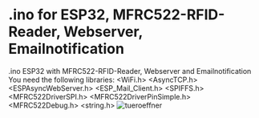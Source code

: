 # .ino for ESP32, MFRC522-RFID-Reader, Webserver, Emailnotification
.ino ESP32 with MFRC522-RFID-Reader, Webserver and Emailnotification
 You need the following libraries:
<WiFi.h>
<AsyncTCP.h>
<ESPAsyncWebServer.h>
<ESP_Mail_Client.h>
<SPIFFS.h>
<MFRC522DriverSPI.h>
<MFRC522DriverPinSimple.h>
<MFRC522Debug.h>
<string.h>
![tueroeffner](https://user-images.githubusercontent.com/110164290/181733826-a5881d1f-cd95-4573-8747-5bc7b7abe3c1.png)
